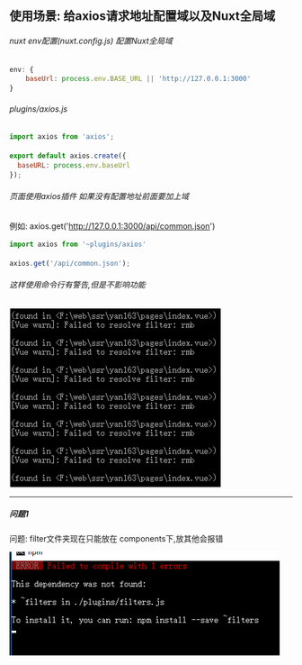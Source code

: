 ## 使用场景: 给axios请求地址配置域以及Nuxt全局域

###### nuxt env配置(nuxt.config.js) 配置Nuxt全局域
```js
env: {
    baseUrl: process.env.BASE_URL || 'http://127.0.0.1:3000'
}
```

###### plugins/axios.js
```js
import axios from 'axios';

export default axios.create({
  baseURL: process.env.baseUrl
});
```

###### 页面使用axios插件 如果没有配置地址前面要加上域
例如: axios.get('http://127.0.0.1:3000/api/common.json')
```js
import axios from '~plugins/axios'

axios.get('/api/common.json');
```
###### 这样使用命令行有警告,但是不影响功能
![](../../../assets/filter_dependency.png)
*****
##### 问题1
问题: filter文件夹现在只能放在
components下,放其他会报错

![](../../../assets/filter-error.png) 